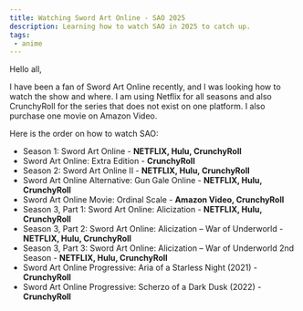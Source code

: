 ```yaml
---
title: Watching Sword Art Online - SAO 2025
description: Learning how to watch SAO in 2025 to catch up.
tags:
 - anime
---
```


Hello all,

I have been a fan of Sword Art Online recently, and I was looking how to watch the show and where.
I am using Netflix for all seasons and also CrunchyRoll for the series that does not exist on one platform. I also purchase one movie on Amazon Video.

Here is the order on how to watch SAO:
- Season 1: Sword Art Online - **NETFLIX, Hulu, CrunchyRoll**
- Sword Art Online: Extra Edition - **CrunchyRoll**
- Season 2: Sword Art Online II - **NETFLIX, Hulu, CrunchyRoll**
- Sword Art Online Alternative: Gun Gale Online - **NETFLIX, Hulu, CrunchyRoll**
- Sword Art Online Movie: Ordinal Scale - **Amazon Video, CrunchyRoll**
- Season 3, Part 1: Sword Art Online: Alicization - **NETFLIX, Hulu, CrunchyRoll**
- Season 3, Part 2: Sword Art Online: Alicization – War of Underworld - **NETFLIX, Hulu, CrunchyRoll**
- Season 3, Part 3: Sword Art Online: Alicization – War of Underworld 2nd Season - **NETFLIX, Hulu, CrunchyRoll**
- Sword Art Online Progressive: Aria of a Starless Night (2021) - **CrunchyRoll**
- Sword Art Online Progressive: Scherzo of a Dark Dusk (2022) - **CrunchyRoll**

